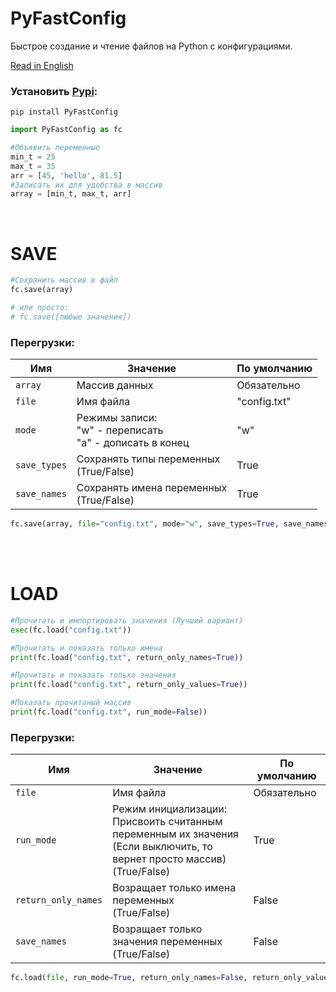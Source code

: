 # PyFastConfig
Быстрое создание и чтение файлов на Python с конфигурациями.

<a href="README.md">Read in English</a>

### Установить <a href="https://pypi.org/project/PyFastConfig/">Pypi</a>:
```
pip install PyFastConfig
```

```Python
import PyFastConfig as fc

#Объявить переменные
min_t = 25
max_t = 35
arr = [45, 'hello', 81.5]
#Записать их для удобства в массив
array = [min_t, max_t, arr]
```
</br>

# SAVE
```Python
#Сохранить массив в файл
fc.save(array)

# или просто:
# fc.save([любые значения])
```

### Перегрузки: </br>

<table>
  <thead>
  <tr>       <th align="center">Имя</th>       <th align="center">Значение</th>       <th align="center">По умолчанию</th></tr>
  </thead>
  
  <tr><td>   <code>array</code></td>           <td>Массив данных</td>                                                    <td>Обязательно</td></tr>
  <tr><td>   <code>file</code></td>            <td>Имя файла</td>                                                        <td>"config.txt"</td></tr>
  <tr><td>   <code>mode</code></td>            <td>Режимы записи:<br/>"w" - переписать<br/>"a" - дописать в конец</td>   <td>"w"</td></tr>
  <tr><td>   <code>save_types</code></td>      <td>Сохранять типы переменных<br/>(True/False)</td>                       <td>True</td></tr>
  <tr><td>   <code>save_names</code></td>      <td>Сохранять имена переменных<br/>(True/False)</td>                      <td>True</td></tr>
</table>

```Python
fc.save(array, file="config.txt", mode="w", save_types=True, save_names=True)
```

</br></br>

# LOAD
```Python
#Прочитать и импортировать значения (Лучший вариант)
exec(fc.load("config.txt"))

#Прочитать и показать только имена
print(fc.load("config.txt", return_only_names=True))

#Прочитать и показать только значения
print(fc.load("config.txt", return_only_values=True))

#Показать прочитаный массив
print(fc.load("config.txt", run_mode=False))
```

### Перегрузки: </br>

<table>
  <thead>
  <tr>       <th align="center">Имя</th>       <th align="center">Значение</th>       <th align="center">По умолчанию</th></tr>
  </thead>
  
  <tr><td>   <code>file</code></td>            <td>Имя файла</td>                                                        <td>Обязательно</td></tr>
  <tr><td>   <code>run_mode</code></td>            <td>Режим инициализации:<br/>Присвоить считанным переменным их значения<br/>(Если выключить, то вернет просто массив)<br/>(True/False)</td>   <td>True</td></tr>
  <tr><td>   <code>return_only_names</code></td>      <td>Возращает только имена переменных<br/>(True/False)</td>                       <td>False</td></tr>
  <tr><td>   <code>save_names</code></td>      <td>Возращает только значения переменных<br/>(True/False)</td>                      <td>False</td></tr>
</table>


```Python
fc.load(file, run_mode=True, return_only_names=False, return_only_values=False)
```
